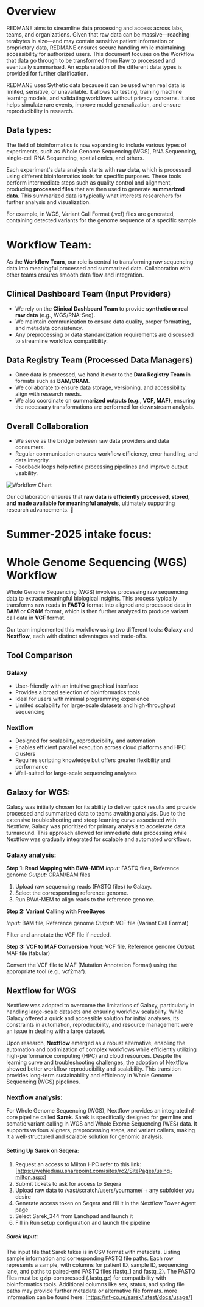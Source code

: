 # Overview

REDMANE aims to streamline data processing and access across labs, teams, and organizations. Given that raw data can be massive—reaching terabytes in size—and may contain sensitive patient information or proprietary data, REDMANE ensures secure handling while maintaining accessibility for authorized users. 
This document focuses on the Workflow that data go through to be transformed from Raw to processed and eventually summarised.
An explanatation of the different data types is provided for further clarification.

REDMANE uses Sythetic data because it can be used when real data is limited, sensitive, or unavailable. It allows for testing, training machine learning models, and validating workflows without privacy concerns. It also helps simulate rare events, improve model generalization, and ensure reproducibility in research.

## Data types:
The field of bioinformatics is now expanding to include various types of experiments, such as Whole Genome Sequencing (WGS), RNA Sequencing, single-cell RNA Sequencing, spatial omics, and others.

Each experiment's data analysis starts with **raw data**, which is processed using different bioinformatics tools for specific purposes. These tools perform intermediate steps such as quality control and alignment, producing **processed files** that are then used to generate **summarized data**. This summarized data is typically what interests researchers for further analysis and visualization.

For example, in WGS, Variant Call Format (.vcf) files are generated, containing detected variants for the genome sequence of a specific sample.

# Workflow Team: 

As the **Workflow Team**, our role is central to transforming raw sequencing data into meaningful processed and summarized data. Collaboration with other teams ensures smooth data flow and integration.  

## Clinical Dashboard Team (Input Providers)  
- We rely on the **Clinical Dashboard Team** to provide **synthetic or real raw data** (e.g., WGS/RNA-Seq).  
- We maintain communication to ensure data quality, proper formatting, and metadata consistency.  
- Any preprocessing or data standardization requirements are discussed to streamline workflow compatibility.  

## Data Registry Team (Processed Data Managers)  
- Once data is processed, we hand it over to the **Data Registry Team** in formats such as **BAM/CRAM**.  
- We collaborate to ensure data storage, versioning, and accessibility align with research needs.  
- We also coordinate on **summarized outputs (e.g., VCF, MAF)**, ensuring the necessary transformations are performed for downstream analysis.  

## Overall Collaboration  
- We serve as the bridge between raw data providers and data consumers.  
- Regular communication ensures workflow efficiency, error handling, and data integrity.  
- Feedback loops help refine processing pipelines and improve output usability.  

![Workflow Chart](/Users/daniaistwani/Desktop/workflow_chart.png)

Our collaboration ensures that **raw data is efficiently processed, stored, and made available for meaningful analysis**, ultimately supporting research advancements. 🚀

# Summer-2025 intake focus:

# Whole Genome Sequencing (WGS) Workflow  

Whole Genome Sequencing (WGS) involves processing raw sequencing data to extract meaningful biological insights. This process typically transforms raw reads in **FASTQ** format into aligned and processed data in **BAM** or **CRAM** format, which is then further analyzed to produce variant call data in **VCF** format.  

Our team implemented this workflow using two different tools: **Galaxy** and **Nextflow**, each with distinct advantages and trade-offs.  

## Tool Comparison  

### Galaxy  
- User-friendly with an intuitive graphical interface  
- Provides a broad selection of bioinformatics tools  
- Ideal for users with minimal programming experience  
- Limited scalability for large-scale datasets and high-throughput sequencing  

### Nextflow  
- Designed for scalability, reproducibility, and automation  
- Enables efficient parallel execution across cloud platforms and HPC clusters  
- Requires scripting knowledge but offers greater flexibility and performance  
- Well-suited for large-scale sequencing analyses  

## Galaxy for WGS:

Galaxy was initially chosen for its ability to deliver quick results and provide processed and summarized data to teams awaiting analysis. Due to the extensive troubleshooting and steep learning curve associated with Nextflow, Galaxy was prioritized for primary analysis to accelerate data turnaround. This approach allowed for immediate data processing while Nextflow was gradually integrated for scalable and automated workflows.

### Galaxy analysis: 

  **Step 1: Read Mapping with BWA-MEM**
*Input:* FASTQ files, Reference genome
*Output:* CRAM/BAM files

1. Upload raw sequencing reads (FASTQ files) to Galaxy.
2. Select the corresponding reference genome.
3. Run BWA-MEM to align reads to the reference genome. 


**Step 2: Variant Calling with FreeBayes**

*Input:* BAM file, Reference genome
*Output:* VCF file (Variant Call Format)

Filter and annotate the VCF file if needed.

**Step 3: VCF to MAF Conversion**
*Input:* VCF file, Reference genome
*Output:* MAF file (tabular)

Convert the VCF file to MAF (Mutation Annotation Format) using the appropriate tool (e.g., vcf2maf).


## Nextflow for WGS
Nextflow was adopted to overcome the limitations of Galaxy, particularly in handling large-scale datasets and ensuring workflow scalability. While Galaxy offered a quick and accessible solution for initial analyses, its constraints in automation, reproducibility, and resource management were an issue in dealing with a large dataset.

Upon research, **Nextflow** emerged as a robust alternative, enabling the automation and optimization of complex workflows while efficiently utilizing high-performance computing (HPC) and cloud resources. Despite the learning curve and troubleshooting challenges, the adoption of Nextflow showed better workflow reproducibility and scalability. This transition provides long-term sustainability and efficiency in Whole Genome Sequencing (WGS) pipelines.

### Nextflow analysis:

For Whole Genome Sequencing (WGS), Nextflow provides an integrated nf-core pipeline called **Sarek**. Sarek is specifically designed for germline and somatic variant calling in WGS and Whole Exome Sequencing (WES) data. It supports various aligners, preprocessing steps, and variant callers, making it a well-structured and scalable solution for genomic analysis.

#### Setting Up Sarek on Seqera:

1. Request an access to Milton HPC refer to this link: [https://wehieduau.sharepoint.com/sites/rc2/SitePages/using-milton.aspx]
2. Submit tickets to ask for access to Seqera
3. Upload raw data to /vast/scratch/users/yourname/ + any subfolder you desire
4. Generate access token on Seqera and fill it in the Nextflow Tower Agent page
5. Select Sarek_344 from Lanchpad and launch it
6. Fill in Run setup configuration and launch the pipeline

##### Sarek Input:
The input file that Sarek takes is in CSV format with metadata. Listing sample information and corresponding FASTQ file paths. Each row represents a sample, with columns for patient ID, sample ID, sequencing lane, and paths to paired-end FASTQ files (fastq_1 and fastq_2). The FASTQ files must be gzip-compressed (.fastq.gz) for compatibility with bioinformatics tools. Additional columns like sex, status, and spring file paths may provide further metadata or alternative file formats.
more information can be found here: [https://nf-co.re/sarek/latest/docs/usage/]




```sh
